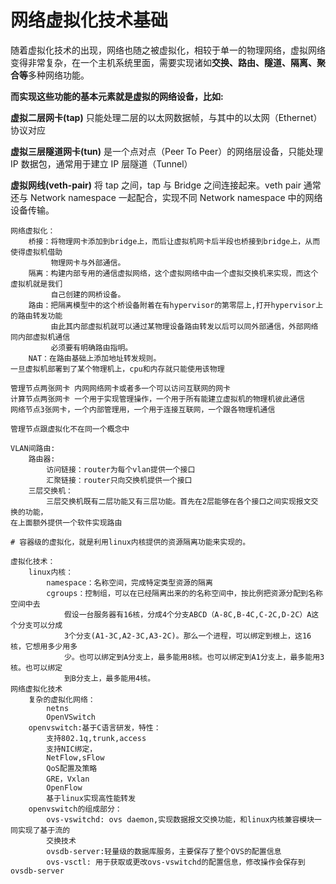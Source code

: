 # 网络虚拟化技术基础

随着虚拟化技术的出现，网络也随之被虚拟化，相较于单一的物理网络，虚拟网络变得非常复杂，在一个主机系统里面，需要实现诸如**交换、路由、隧道、隔离、聚合等**多种网络功能。

**而实现这些功能的基本元素就是虚拟的网络设备，比如:**

**虚拟二层网卡\(tap\)** 只能处理二层的以太网数据帧，与其中的以太网（Ethernet）协议对应

**虚拟三层隧道网卡\(tun\)** 是一个点对点（Peer To Peer）的网络层设备，只能处理 IP 数据包，通常用于建立 IP 层隧道（Tunnel）

**虚拟网线\(veth-pair\)** 将 tap 之间，tap 与 Bridge 之间连接起来。veth pair 通常还与 Network namespace 一起配合，实现不同 Network namespace 中的网络设备传输。

```text
网络虚拟化：
    桥接：将物理网卡添加到bridge上，而后让虚拟机网卡后半段也桥接到bridge上，从而使得虚拟机借助
         物理网卡与外部通信。
    隔离：构建内部专用的通信虚拟网络，这个虚拟网络中由一个虚拟交换机来实现，而这个虚拟机就是我们
         自己创建的网桥设备。
    路由：把隔离模型中的这个桥设备附着在有hypervisor的第零层上,打开hypervisor上的路由转发功能
         由此其内部虚拟机就可以通过某物理设备路由转发以后可以同外部通信，外部网络同内部虚拟机通信
         必须要有明确路由指明。
    NAT：在路由基础上添加地址转发规则。
一旦虚拟机部署到了某个物理机上，cpu和内存就只能使用该物理

管理节点两张网卡 内网网络网卡或者多一个可以访问互联网的网卡
计算节点两张网卡 一个用于实现管理操作，一个用于所有能建立虚拟机的物理机彼此通信
网络节点3张网卡，一个内部管理用，一个用于连接互联网，一个跟各物理机通信

管理节点跟虚拟化不在同一个概念中

VLAN间路由:
    路由器:
        访问链接：router为每个vlan提供一个接口
        汇聚链接：router只向交换机提供一个接口
    三层交换机：
        三层交换机既有二层功能又有三层功能。首先在2层能够在各个接口之间实现报文交换的功能，
在上面额外提供一个软件实现路由

# 容器级的虚拟化，就是利用linux内核提供的资源隔离功能来实现的。

虚拟化技术：
    linux内核：
        namespace：名称空间，完成特定类型资源的隔离
        cgroups：控制组，可以在已经隔离出来的的名称空间中，按比例把资源分配到名称空间中去
            假设一台服务器有16核，分成4个分支ABCD（A-8C,B-4C,C-2C,D-2C）A这个分支可以分成
            3个分支(A1-3C,A2-3C,A3-2C)。那么一个进程，可以绑定到根上，这16核，它想用多少用多
            少。也可以绑定到A分支上，最多能用8核。也可以绑定到A1分支上，最多能用3核。也可以绑定
            到B分支上，最多能用4核。
网络虚拟化技术
    复杂的虚拟化网络：
        netns
        OpenVSwitch
    openvswitch:基于C语言研发，特性：
        支持802.1q,trunk,access
        支持NIC绑定，
        NetFlow,sFlow
        QoS配置及策略
        GRE，Vxlan
        OpenFlow
        基于linux实现高性能转发
    openvswitch的组成部分：
        ovs-vswitchd: ovs daemon,实现数据报文交换功能，和linux内核兼容模块一同实现了基于流的
        交换技术
        ovsdb-server:轻量级的数据库服务，主要保存了整个OVS的配置信息
        ovs-vsctl: 用于获取或更改ovs-vswitchd的配置信息，修改操作会保存到ovsdb-server


```


